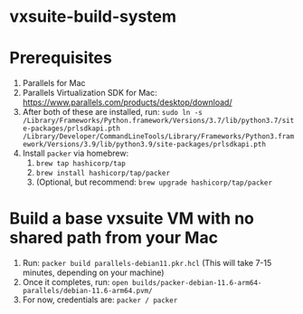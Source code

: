 # vxsuite-build-system

# Prerequisites

1. Parallels for Mac
2. Parallels Virtualization SDK for Mac: https://www.parallels.com/products/desktop/download/
3. After both of these are installed, run: `sudo ln -s /Library/Frameworks/Python.framework/Versions/3.7/lib/python3.7/site-packages/prlsdkapi.pth /Library/Developer/CommandLineTools/Library/Frameworks/Python3.framework/Versions/3.9/lib/python3.9/site-packages/prlsdkapi.pth`
4. Install `packer` via homebrew:
    1. `brew tap hashicorp/tap`
    2. `brew install hashicorp/tap/packer`
    3. (Optional, but recommend: `brew upgrade hashicorp/tap/packer`

# Build a base vxsuite VM with no shared path from your Mac

1. Run: `packer build parallels-debian11.pkr.hcl` (This will take 7-15 minutes, depending on your machine)
2. Once it completes, run: `open builds/packer-debian-11.6-arm64-parallels/debian-11.6-arm64.pvm/`
3. For now, credentials are: `packer / packer`

